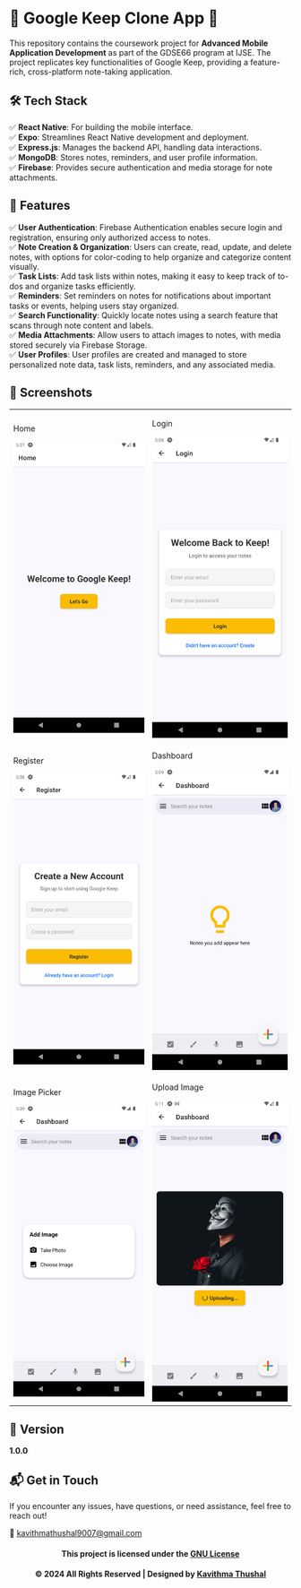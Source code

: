 # 🌟 Google Keep Clone App 🌟

This repository contains the coursework project for **Advanced Mobile Application Development** as part of the GDSE66 program at IJSE. The project replicates key functionalities of Google Keep, providing a feature-rich, cross-platform note-taking application.

## 🛠️ Tech Stack

✅ **React Native**: For building the mobile interface.<br/>
✅ **Expo**: Streamlines React Native development and deployment.<br/>
✅ **Express.js**: Manages the backend API, handling data interactions.<br/>
✅ **MongoDB**: Stores notes, reminders, and user profile information.<br/>
✅ **Firebase**: Provides secure authentication and media storage for note attachments.<br/>

## 🚀 Features

✅ **User Authentication**: Firebase Authentication enables secure login and registration, ensuring only authorized access to notes.<br/>
✅ **Note Creation & Organization**: Users can create, read, update, and delete notes, with options for color-coding to help organize and categorize content visually.<br/>
✅ **Task Lists**: Add task lists within notes, making it easy to keep track of to-dos and organize tasks efficiently.<br/>
✅ **Reminders**: Set reminders on notes for notifications about important tasks or events, helping users stay organized.<br/>
✅ **Search Functionality**: Quickly locate notes using a search feature that scans through note content and labels.<br/>
✅ **Media Attachments**: Allow users to attach images to notes, with media stored securely via Firebase Storage.<br/>
✅ **User Profiles**: User profiles are created and managed to store personalized note data, task lists, reminders, and any associated media.<br/>

## 📸 Screenshots

<div align="left">
  <table>
    <tr>
      <td align="left">
      <p>Home</p>
        <img src='assets/images/ss/Home.png' alt='Home' width='390px'>
      </td>
      <td align="left">
      <p>Login</p>
        <img src='assets/images/ss/Login.png' alt='Login' width='390px'>
      </td>
    </tr>
    <tr>
      <td align="left">
      <p>Register</p>
        <img src='assets/images/ss/Register.png' alt='Register' width='390px'>
      </td>
      <td align="left">
      <p>Dashboard</p>
        <img src='assets/images/ss/Dashboard.png' alt='Dashboard' width='390px'>
      </td>
    </tr>
    <tr>
      <td align="left">
      <p>Image Picker</p>
        <img src='assets/images/ss/ImagePicker.png' alt='Image Picker' width='390px'>
      </td>
      <td align="left">
      <p>Upload Image</p>
        <img src='assets/images/ss/UploadImage.png' alt='Upload Image' width='390px'>
      </td>
    </tr>
  </table>
</div>

## 📝 Version

**1.0.0**

## 📬 Get in Touch

If you encounter any issues, have questions, or need assistance, feel free to reach out!

📧 [kavithmathushal9007@gmail.com](mailto:kavithmathushal9007@gmail.com)

<div align="center">

#### This project is licensed under the [GNU License](LICENSE)

#### © 2024 All Rights Reserved | Designed by [Kavithma Thushal](https://github.com/Kavithma-Thushal)

</div>